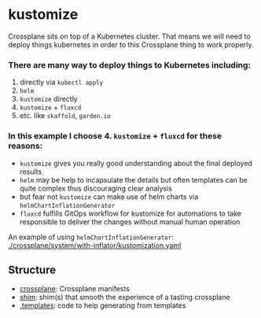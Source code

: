 # kustomize

Crossplane sits on top of a Kubernetes cluster.
That means we will need to deploy things kubernetes in order to this Crossplane thing to work properly.

### There are many way to deploy things to Kubernetes including:
1. directly via `kubectl apply`
2. `helm`
3. `kustomize` directly
4. `kustomize` + `fluxcd`
5. etc. like `skaffold`, `garden.io`

### In this example I choose 4. `kustomize` + `fluxcd` for these reasons:
- `kustomize` gives you really good understanding about the final deployed results
- `helm` may be help to incapsulate the details but often templates can be quite complex thus discouraging clear analysis
- but fear not `kustomize` can make use of helm charts via `helmChartInflationGenerator`
- `fluxcd` fulfills GitOps workflow for kustomize for automations to take responsible to deliver the changes without manual human operation

An example of using `helmChartInflationGenerator`: [./crossplane/system/with-inflator/kustomization.yaml](./crossplane/system/with-inflator/kustomization.yaml)

## Structure

- [crossplane](./crossplane): Crossplane manifests
- [shim](./shim): shim(s) that smooth the experience of a tasting crossplane
- [.templates](./.templates): code to help generating from templates
